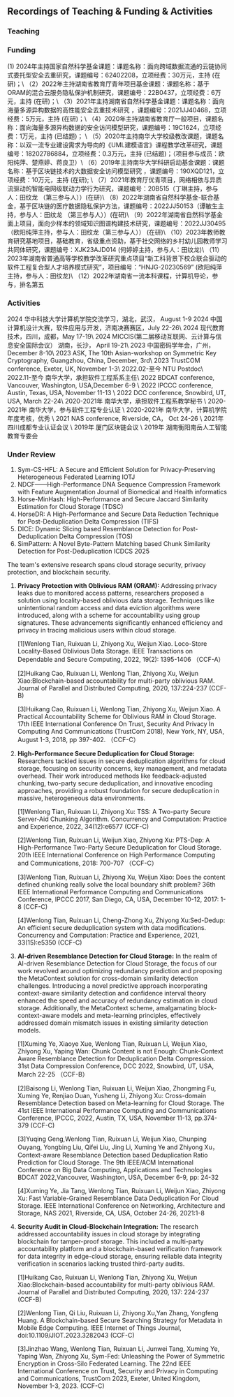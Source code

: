 ## Recordings of Teaching & Funding & Activities 

### Teaching



### Funding
 (1) 2024年主持国家自然科学基金课题：课题名称：面向跨域数据流通的云链协同式委托型安全去重研究，课题编号：62402208，立项经费：30万元，主持 (在研)；\\
（2）2022年主持湖南省教育厅青年项目基金课题：课题名称：基于ORAM的混合云服务隐私保护机制研究，课题编号：22B0437，立项经费：6万元，主持 (在研)；\\
（3）2021年主持湖南省自然科学基金课题：课题名称：面向海量多源异构数据的高性能安全去重技术研究 ，课题编号：2021JJ40468，立项经费：5万元，主持 (在研)；\\
（4）2020年主持湖南省教育厅一般项目，课题名称：面向海量多源异构数据的安全访问模型研究，课题编号：19C1624，立项经费：1万元，主持 (已结题)； \\
（5）2020年主持南华大学校级教改课题，课题名称：以双一流专业建设需求为导向的《UML建模语言》课程教学改革研究，课题编号：18202786884，立项经费：0.3万元，主持 (已结题)；（项目参与成员：欧阳纯萍、楚燕婷、蒋良卫）\\
（6）2019年主持南华大学科研启动基金课题：课题名称：基于区块链技术的大数据安全访问模型研究 ，课题编号：190XQD121，立项经费：10万元，主持 (在研); \\
（7）2021年教育厅优青项目，网络相依与异质流驱动的智能电网级联动力学行为研究，课题编号：20B515（丁琳主持，参与人：田纹龙 （第三参与人））(在研)\\
（8）2022年湖南省自然科学基金-联合基金，基于区块链的医疗数据隐私保护方法，课题编号：2022JJ50153（谭敏生主持，参与人：田纹龙 （第三参与人））(在研)\\
（9）2022年湖南省自然科学基金面上项目，面向少样本的领域知识图谱构建技术研究，课题编号：2022JJ30495（欧阳纯萍主持，参与人：田纹龙（第三参与人）） (在研)\\
（10）2023年教师教育研究基地项目，基础教育，省级重点资助，基于社交网络的乡村幼儿园教师学习共同体研究，课题编号：XJK23AJD014 (何婷婷主持，参与人：田纹龙)\\
（11）2023年湖南省普通高等学校教学改革研究重点项目“新工科背景下校企联合驱动的软件工程复合型⼈才培养模式研究”，项目编号：“HNJG-20230569” (欧阳纯萍主持，参与人：田纹龙)\\
（12）2022年湖南省一流本科课程，计算机导论，参与，排名第五

  




### Activities
2024         华中科技大学计算机学院交流学习，湖北，武汉， August 1-9
2024         中国计算机设计大赛，软件应用与开发，济南决赛赛区，July 22-26\\
2024         现代教育技术，四川，成都，May 17-19\\
2024         MICCIS(第二届移动互联网、云计算与信息安全国际会议） 湖南，长沙， April 19-21\\
2023         中国密码学年会，广州，December 8-10\\
2023         ASK, The 10th Asian-workshop on Symmetric Key Cryptography, Guangzhou, China, December, 3rd\\
2023         TrustCOM conference, Exeter, UK, November 1-3\\
2022.02-至今     NTU Postdoc\\
2022.11-至今     南华大学，承担软件工程系系主任\\
2022         BDCAT conference, Vancouver, Washington, USA,December 6-9 \\
2022         IPCCC conference, Austin, Texas, USA, November 11-13 \\
2022         DCC conference, Snowbird, UT, USA,   March 22-24\\
2020-2021年  南华大学，承担软件工程系教学秘书 \\
2020-2021年  南华大学，参与软件工程专业认证 \\
2020-2021年  南华大学，计算机学院年度考核，优秀 \\
2021         NAS  conference, Riverside, CA， Oct 24-26 \\
2021年   四川成都专业认证会议  \\
2019年   厦门区块链会议 \\
2019年   湖南衡阳南岳人工智能教育专委会


### Under Review
1.  Sym-CS-HFL: A Secure and Efficient Solution for Privacy-Preserving Heterogeneous Federated Learning  IOTJ
2.  NDCF——High-Performance DNA Sequence Compression Framework with Feature Augmentation     Journal of Biomedical and Health informatics
3.  Horse-MinHash: High-Performance and Secure Jaccard Similarity Estimation for Cloud Storage (TDSC)
4.  HorseDR: A High-Performance and Secure Data Reduction Technique for Post-Deduplication Delta Compression  (TIFS)
5.  DICE: Dynamic Slicing based Resemblance Detection for Post-Deduplication Delta Compression (TOS)
6.  SimPattern: A Novel Byte-Pattern Matching based Chunk Similarity Detection  for Post-Deduplication  ICDCS 2025


The team's extensive research spans cloud storage security, privacy protection, and blockchain security. 

1. **Privacy Protection with Oblivious RAM (ORAM):** Addressing privacy leaks due to monitored access patterns, researchers proposed a solution using locality-based oblivious data storage. Techniques like unintentional random access and data eviction algorithms were introduced, along with a scheme for accountability using group signatures. These advancements significantly enhanced efficiency and privacy in tracing malicious users within cloud storage.

   [1]Wenlong Tian, Ruixuan Li, Zhiyong Xu, Weijun Xiao. Loco-Store Locality-Based Oblivious Data Storage. IEEE Transactions on Dependable and Secure Computing, 2022, 19(2): 1395-1406 （CCF-A） 

   [2]Huikang Cao, Ruixuan Li, Wenlong Tian, Zhiyong Xu, Weijun Xiao:Blockchain-based accountability for multi-party oblivious RAM. Journal of Parallel and Distributed Computing, 2020, 137:224-237 (CCF-B) 

   [3]Huikang Cao, Ruixuan Li, Wenlong Tian, Zhiyong Xu, Weijun Xiao. A Practical Accountability Scheme for Oblivious RAM in Cloud Storage. 17th IEEE International Conference On Trust, Security And Privacy In Computing And Communications (TrustCom 2018), New York, NY, USA, August 1-3, 2018, pp 397-402. （CCF-C）

2. **High-Performance Secure Deduplication for Cloud Storage:** Researchers tackled issues in secure deduplication algorithms for cloud storage, focusing on security concerns, key management, and metadata overhead. Their work introduced methods like feedback-adjusted chunking, two-party secure deduplication, and innovative encoding approaches, providing a robust foundation for secure deduplication in massive, heterogeneous data environments.

   [1]Wenlong Tian, Ruixuan Li, Zhiyong Xu: TSS: A Two-party Secure Server-Aid Chunking Algorithm. Concurrency and Computation: Practice and Experience, 2022, 34(12):e6577  (CCF-C) 

   [2]Wenlong Tian, Ruixuan Li, Weijun Xiao, Zhiyong Xu: PTS-Dep: A High-Performance Two-Party Secure Deduplication for Cloud Storage. 20th IEEE International Conference on High Performance Computing and Communications, 2018: 700-707 （CCF-C） 

   [3]Wenlong Tian, Ruixuan Li, Zhiyong Xu, Weijun Xiao: Does the content defined chunking really solve the local boundary shift problem? 36th IEEE International Performance Computing and Communications Conference, IPCCC 2017, San Diego, CA, USA, December 10-12, 2017: 1-8 (CCF-C) 

   [4]Wenlong Tian, Ruixuan Li, Cheng-Zhong Xu, Zhiyong Xu:Sed-Dedup: An efficient secure deduplication system with data modifications. Concurrency and Computation: Practice and Experience, 2021, 33(15):e5350  (CCF-C)

3. **AI-driven Resemblance Detection for Cloud Storage:** In the realm of AI-driven Resemblance Detection for Cloud Storage, the focus of our work revolved around optimizing redundancy prediction and proposing the MetaContext solution for cross-domain similarity detection challenges. Introducing a novel predictive approach incorporating context-aware similarity detection and confidence interval theory enhanced the speed and accuracy of redundancy estimation in cloud storage. Additionally, the MetaContext scheme, amalgamating block-context-aware models and meta-learning principles, effectively addressed domain mismatch issues in existing similarity detection models.

   [1]Xuming Ye, Xiaoye Xue, Wenlong Tian, Ruixuan Li, Weijun Xiao, Zhiyong Xu, Yaping Wan: Chunk Content is not Enough: Chunk-Context Aware Resemblance Detection for Deduplication Delta Compression. 31st Data Compression Conference, DCC 2022, Snowbird, UT, USA, March 22-25 （CCF-B） 

   [2]Baisong Li, Wenlong Tian, Ruixuan Li, Weijun Xiao, Zhongming Fu, Xuming Ye, Renjiao Duan, Yusheng Li, Zhiyong Xu: Cross-domain Resemblance Detection based on Meta-learning for Cloud Storage. The 41st IEEE International Performance Computing and Communications Conference, IPCCC, 2022, Austin, TX, USA, November 11-13, pp.374-379 (CCF-C)

   [3]Yuqing Geng,Wenlong Tian, Ruixuan Li, Weijun Xiao, Chunping Ouyang, Yongbing Liu, Qifei Liu, Jing Li, Xuming Ye and Zhiyong Xu，Context-aware Resemblance Detection based Deduplication Ratio Prediction for Cloud Storage. The 9th IEEE/ACM International Conference on Big Data Computing, Applications and Technologies BDCAT 2022,Vancouver, Washington, USA, December 6-9, pp: 24-32 

   [4]Xuming Ye, Jia Tang, Wenlong Tian, Ruixuan Li, Weijun Xiao, Zhiyong Xu: Fast Variable-Grained Resemblance Data Deduplication For Cloud Storage. IEEE International Conference on Networking, Architecture and Storage, NAS 2021, Riverside, CA, USA, October 24-26, 2021:1-8 

4. **Security Audit in Cloud-Blockchain Integration:** The research addressed accountability issues in cloud storage by integrating blockchain for tamper-proof storage. This included a multi-party accountability platform and a blockchain-based verification framework for data integrity in edge-cloud storage, ensuring reliable data integrity verification in scenarios lacking trusted third-party audits.

   [1]Huikang Cao, Ruixuan Li, Wenlong Tian, Zhiyong Xu, Weijun Xiao:Blockchain-based accountability for multi-party oblivious RAM. Journal of Parallel and Distributed Computing, 2020, 137: 224-237  (CCF-B)   

   [2]Wenlong Tian, Qi Liu, Ruixuan Li, Zhiyong Xu,Yan Zhang, Yongfeng Huang. A Blockchain-based Secure Searching Strategy for Metadata in Mobile Edge Computing. IEEE Internet of Things Journal, doi:10.1109/JIOT.2023.3282043 (CCF-C)   

   [3]Jinzhao Wang, Wenlong Tian, Ruixuan Li, Junwei Tang, Xuming Ye, Yaping Wan, Zhiyong Xu, Sym-Fed: Unleashing the Power of Symmetric Encryption in Cross-Silo Federated Learning. The 22nd IEEE International Conference on Trust, Security and Privacy in Computing and Communications, TrustCom 2023, Exeter, United Kingdom, November 1-3, 2023. (CCF-C)   


